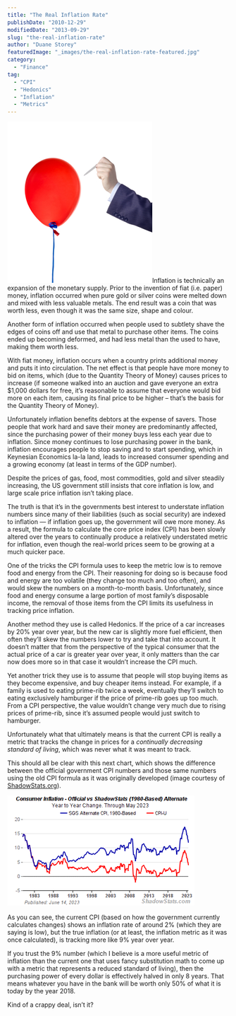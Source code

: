 ```yaml
---
title: "The Real Inflation Rate"
publishDate: "2010-12-29"
modifiedDate: "2013-09-29"
slug: "the-real-inflation-rate"
author: "Duane Storey"
featuredImage: "_images/the-real-inflation-rate-featured.jpg"
category:
  - "Finance"
tag:
  - "CPI"
  - "Hedonics"
  - "Inflation"
  - "Metrics"
---
```


[![](_images/the-real-inflation-rate-1.jpg "Balloon")](http://www.migratorynerd.com/wordpress/wp-content/uploads/2010/12/balloon_pop.jpg)Inflation is technically an expansion of the monetary supply. Prior to the invention of fiat (i.e. paper) money, inflation occurred when pure gold or silver coins were melted down and mixed with less valuable metals. The end result was a coin that was worth less, even though it was the same size, shape and colour.

Another form of inflation occurred when people used to subtlety shave the edges of coins off and use that metal to purchase other items. The coins ended up becoming deformed, and had less metal than the used to have, making them worth less.

With fiat money, inflation occurs when a country prints additional money and puts it into circulation. The net effect is that people have more money to bid on items, which (due to the Quantity Theory of Money) causes prices to increase (if someone walked into an auction and gave everyone an extra $1,000 dollars for free, it’s reasonable to assume that everyone would bid more on each item, causing its final price to be higher – that’s the basis for the Quantity Theory of Money).

Unfortunately inflation benefits debtors at the expense of savers. Those people that work hard and save their money are predominantly affected, since the purchasing power of their money buys less each year due to inflation. Since money continues to lose purchasing power in the bank, inflation encourages people to stop saving and to start spending, which in Keynesian Economics la-la land, leads to increased consumer spending and a growing economy (at least in terms of the GDP number).

Despite the prices of gas, food, most commodities, gold and silver steadily increasing, the US government still insists that core inflation is low, and large scale price inflation isn’t taking place.

The truth is that it’s in the governments best interest to understate inflation numbers since many of their liabilities (such as social security) are indexed to inflation — if inflation goes up, the government will owe more money. As a result, the formula to calculate the core price index (CPI) has been slowly altered over the years to continually produce a relatively understated metric for inflation, even though the real-world prices seem to be growing at a much quicker pace.

One of the tricks the CPI formula uses to keep the metric low is to remove food and energy from the CPI. Their reasoning for doing so is because food and energy are too volatile (they change too much and too often), and would skew the numbers on a month-to-month basis. Unfortunately, since food and energy consume a large portion of most family’s disposable income, the removal of those items from the CPI limits its usefulness in tracking price inflation.

Another method they use is called Hedonics. If the price of a car increases by 20% year over year, but the new car is slightly more fuel efficient, then often they’ll skew the numbers lower to try and take that into account. It doesn’t matter that from the perspective of the typical consumer that the actual price of a car is greater year over year, it only matters than the car now does more so in that case it wouldn’t increase the CPI much.

Yet another trick they use is to assume that people will stop buying items as they become expensive, and buy cheaper items instead. For example, if a family is used to eating prime-rib twice a week, eventually they’ll switch to eating exclusively hamburger if the price of prime-rib goes up too much. From a CPI perspective, the value wouldn’t change very much due to rising prices of prime-rib, since it’s assumed people would just switch to hamburger.

Unfortunately what that ultimately means is that the current CPI is really a metric that tracks the change in prices for a *continually decreasing standard of living*, which was never what it was meant to track.

This should all be clear with this next chart, which shows the difference between the official government CPI numbers and those same numbers using the old CPI formula as it was originally developed (image courtesy of [ShadowStats.org](http://www.shadowstats.org)).

![Real Inflation Rates](_images/the-real-inflation-rate-2.gif)

As you can see, the current CPI (based on how the government currently calculates changes) shows an inflation rate of around 2% (which they are saying is low), but the true inflation (or at least, the inflation metric as it was once calculated), is tracking more like 9% year over year.

If you trust the 9% number (which I believe is a more useful metric of inflation than the current one that uses fancy substitution math to come up with a metric that represents a reduced standard of living), then the purchasing power of every dollar is effectively halved in only 8 years. That means whatever you have in the bank will be worth only 50% of what it is today by the year 2018.

Kind of a crappy deal, isn’t it?